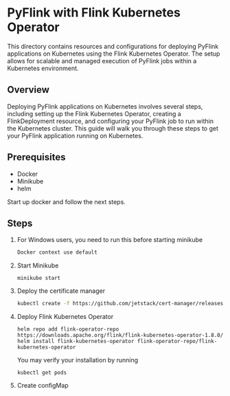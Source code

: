 # PyFlink with Flink Kubernetes Operator
This directory contains resources and configurations for deploying PyFlink applications on Kubernetes using the Flink Kubernetes Operator. The setup allows for scalable and managed execution of PyFlink jobs within a Kubernetes environment.

## Overview
Deploying PyFlink applications on Kubernetes involves several steps, including setting up the Flink Kubernetes Operator, creating a FlinkDeployment resource, and configuring your PyFlink job to run within the Kubernetes cluster. This guide will walk you through these steps to get your PyFlink application running on Kubernetes.

## Prerequisites
- Docker
- Minikube
- helm

Start up docker and follow the next steps.

## Steps
1. For Windows users, you need to run this before starting minikube
   ```bash
   Docker context use default
   ```
2. Start Minikube
   ```
   minikube start
   ```
3. Deploy the certificate manager
   ```bash
   kubectl create -f https://github.com/jetstack/cert-manager/releases/download/v1.8.2/cert-manager.yaml
   ```
4. Deploy Flink Kubernetes Operator
   ```
   helm repo add flink-operator-repo https://downloads.apache.org/flink/flink-kubernetes-operator-1.8.0/
   helm install flink-kubernetes-operator flink-operator-repo/flink-kubernetes-operator
   ```
   You may verify your installation by running
   ```
   kubectl get pods
   ```
6. Create configMap
   

